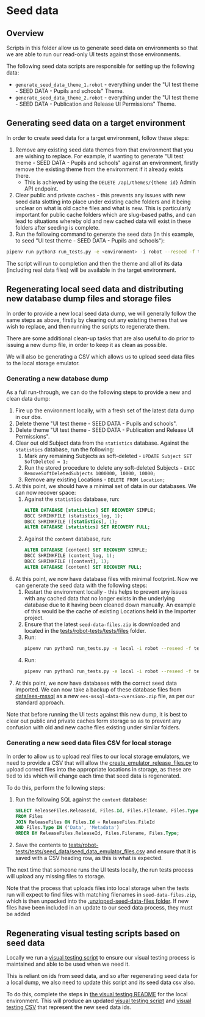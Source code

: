 # Seed data

## Overview

Scripts in this folder allow us to generate seed data on environments so that we are able to run our read-only UI tests
against those environments.

The following seed data scripts are responsible for setting up the following data:

- `generate_seed_data_theme_1.robot` - everything under the "UI test theme - SEED DATA - Pupils and schools" Theme.
- `generate_seed_data_theme_2.robot` - everything under the "UI test theme - SEED DATA - Publication and Release UI Permissions" Theme.

## Generating seed data on a target environment

In order to create seed data for a target environment, follow these steps: 

1. Remove any existing seed data themes from that environment that you are wishing to replace. For example, if wanting to generate
   "UI test theme - SEED DATA - Pupils and schools" against an environment, firstly remove the existing theme from the environment
   if it already exists there.
   - This is achieved by using the `DELETE /api/themes/{theme id}` Admin API endpoint.
2. Clear public and private caches - this prevents any issues with new seed data slotting into place under existing cache folders and 
   it being unclear on what is old cache files and what is new. This is particularly important for public cache folders which are 
   slug-based paths, and can lead to situations whereby old and new cached data will exist in these folders after seeding is complete.
3. Run the following command to generate the seed data (in this example, to seed "UI test theme - SEED DATA - Pupils and schools"):
  ```bash
  pipenv run python3 run_tests.py -e <environment> -i robot --reseed -f tests/seed_data/generate_seed_data_theme_1.robot
  ```
  The script will run to completion and then the theme and all of its data (including real data files) will be available in the
  target environment.

## Regenerating local seed data and distributing new database dump files and storage files

In order to provide a new local seed data dump, we will generally follow the same steps as above, firstly by clearing out any existing 
themes that we wish to replace, and then running the scripts to regenerate them.

There are some additional clean-up tasks that are also useful to do prior to issuing a new dump file, in order to keep it as clean as
possible.

We will also be generating a CSV which allows us to upload seed data files to the local storage emulator. 

### Generating a new database dump

As a full run-through, we can do the following steps to provide a new and clean data dump:

1. Fire up the environment locally, with a fresh set of the latest data dump in our dbs.
2. Delete theme "UI test theme - SEED DATA - Pupils and schools".
3. Delete theme "UI test theme - SEED DATA - Publication and Release UI Permissions".
4. Clear out old Subject data from the `statistics` database. Against the `statistics` database, run the following:
   1. Mark any remaining Subjects as soft-deleted - `UPDATE Subject SET SoftDeleted = 1;`
   2. Run the stored procedure to delete any soft-deleted Subjects - `EXEC RemoveSoftDeletedSubjects 1000000, 10000, 10000;`
   3. Remove any existing Locations - `DELETE FROM Location;`
5. At this point, we should have a minimal set of data in our databases. We can now recover space:
   1. Against the `statistics` database, run:
      ```sql
      ALTER DATABASE [statistics] SET RECOVERY SIMPLE;
      DBCC SHRINKFILE (statistics_log, 1);
      DBCC SHRINKFILE ([statistics], 1);
      ALTER DATABASE [statistics] SET RECOVERY FULL;
      ```
   1. Against the `content` database, run:
      ```sql
      ALTER DATABASE [content] SET RECOVERY SIMPLE;
      DBCC SHRINKFILE (content_log, 1);
      DBCC SHRINKFILE ([content], 1);
      ALTER DATABASE [content] SET RECOVERY FULL;
      ```
6. At this point, we now have database files with minimal footprint. Now we can generate the seed data with the following
   steps:
   1. Restart the environment locally - this helps to prevent any issues with any cached data that no longer exists in the 
      underlying database due to it having been cleaned down manually. An example of this would be the cache of existing 
      Locations held in the Importer project.
   2. Ensure that the latest `seed-data-files.zip` is downloaded and located in the 
      [tests/robot-tests/tests/files](tests/robot-tests/tests/files) folder.
   3. Run:
      ```bash
      pipenv run python3 run_tests.py -e local -i robot --reseed -f tests/seed_data/generate_seed_data_theme_1.robot
      ```
   4. Run:
       ```bash
       pipenv run python3 run_tests.py -e local -i robot --reseed -f tests/seed_data/generate_seed_data_theme_2.robot
       ```
7. At this point, we now have databases with the correct seed data imported. We can now take a backup of these database files
   from [data/ees-mssql](data/ees-mssql) as a new `ees-mssql-data-<version>.zip` file, as per our standard approach. 

Note that before running the UI tests against this new dump, it is best to clear out public and private caches form storage so 
as to prevent any confusion with old and new cache files existing under similar folders.

### Generating a new seed data files CSV for local storage

In order to allow us to upload real files to our local storage emulators, we need to provide a CSV that will allow the
[create_emulator_release_files.py](tests/robot-tests/tests/libs/create_emulator_release_files.py) to upload correct files into
the appropriate locations in storage, as these are tied to ids which will change each time that seed data is regenerated.

To do this, perform the following steps:

1. Run the following SQL against the `content` database:
   ```sql
   SELECT ReleaseFiles.ReleaseId, Files.Id, Files.Filename, Files.Type
   FROM Files
   JOIN ReleaseFiles ON Files.Id = ReleaseFiles.FileId
   AND Files.Type IN ('Data', 'Metadata')
   ORDER BY ReleaseFiles.ReleaseId, Files.Filename, Files.Type;
   ```
2. Save the contents to 
   [tests/robot-tests/tests/seed_data/seed_data_emulator_files.csv](tests/robot-tests/tests/seed_data/seed_data_emulator_files.csv)
   and ensure that it is saved with a CSV heading row, as this is what is expected.

The next time that someone runs the UI tests locally, the run tests process will upload any missing files to storage.

Note that the process that uploads files into local storage when the tests run will expect to find files with matching filenames
in `seed-data-files.zip`, which is then unpacked into the 
[.unzipped-seed-data-files folder](tests/robot-tests/tests/files/.unzipped-seed-data-files). If new files have been included in an 
update to our seed data process, they must be added 

## Regenerating visual testing scripts based on seed data

Locally we run a [visual testing script](tests/robot-tests/tests/visual_testing/visually_check_tables_and_charts.seed_data.robot)
to ensure our visual testing process is maintained and able to be used when we need it.

This is reliant on ids from seed data, and so after regenerating seed data for a local dump, we also need to update this script
and its seed data csv also.

To do this, complete the steps in [the visual testing README](tests/robot-tests/scripts/visual-testing/README.md) for the local 
environment. This will produce an updated
[visual testing script](tests/robot-tests/tests/visual_testing/visually_check_tables_and_charts.seed_data.robot)
and [visual testing CSV](tests/robot-tests/tests/visual_testing/visually_check_tables_and_charts.seed_data.robot.csv) that
represent the new seed data ids.

